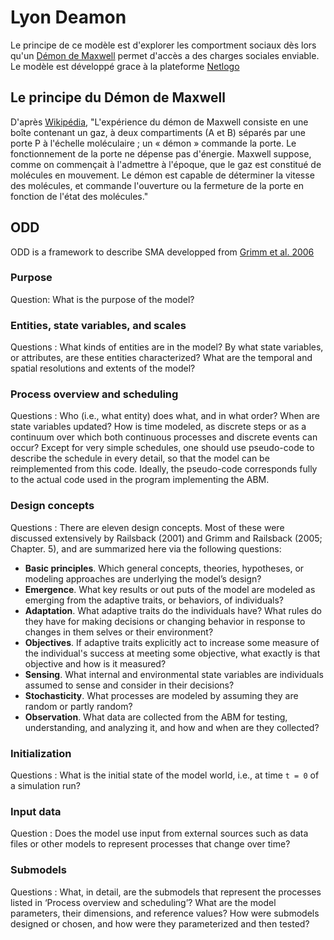 # Lyon Deamon

Le principe de ce modèle est d'explorer les comportment sociaux dès lors qu'un [Démon de Maxwell](http://fr.wikipedia.org/wiki/D%C3%A9mon_de_Maxwell) permet d'accès a des charges sociales enviable. Le modèle est développé grace à la plateforme [Netlogo](https://ccl.northwestern.edu/netlogo/)

## Le principe du Démon de Maxwell ##

D'après [Wikipédia](http://fr.wikipedia.org/wiki/D%C3%A9mon_de_Maxwell), "L'expérience du démon de Maxwell consiste en une boîte contenant un gaz, à deux compartiments (A et B) séparés par une porte P à l'échelle moléculaire ; un « démon » commande la porte. Le fonctionnement de la porte ne dépense pas d'énergie. Maxwell suppose, comme on commençait à l'admettre à l'époque, que le gaz est constitué de molécules en mouvement. Le démon est capable de déterminer la vitesse des molécules, et commande l'ouverture ou la fermeture de la porte en fonction de l'état des molécules."

## ODD ##
ODD is a framework to describe SMA developped from [Grimm et al. 2006](http://www.ufz.de/export/data/1/19520_ODD_Update.pdf) 


### Purpose ###
Question: What is the purpose of the model?

### Entities, state variables, and scales ###
Questions : What kinds of entities are in the model? By what state variables, or attributes, are these entities characterized? What are the temporal and spatial resolutions and extents of the model? 

### Process overview and scheduling ###
Questions : Who (i.e., what entity) does what, and in what order? When are state variables updated? How is time modeled, as discrete steps or as a continuum over which both continuous processes and discrete events can occur? Except for very simple schedules, one should use pseudo-code to describe the schedule in every detail, so that the model can be reimplemented from this code. Ideally, the pseudo-code corresponds fully to the actual code used in the program implementing the ABM. 

### Design concepts ###
Questions : There are eleven design concepts. Most of these were discussed extensively by Railsback (2001) and Grimm and Railsback (2005; Chapter. 5), and are summarized here via the following questions:   

 * **Basic principles**. Which general concepts, theories, hypotheses, or modeling approaches are underlying the model’s design?
 * **Emergence**. What key results or out puts of the model are modeled as emerging from the adaptive traits, or behaviors, of individuals?
 * **Adaptation**. What adaptive traits do the individuals have? What rules do they have for making decisions or changing behavior in response to changes in them selves or their environment? 
 * **Objectives**. If adaptive traits explicitly act to increase some measure of the individual's success at meeting some objective, what exactly is that objective and how is it measured? 
 * **Sensing**. What internal and environmental state variables are individuals assumed to sense and consider in their decisions?
 * **Stochasticity**. What processes are modeled by assuming they are random or partly random?
 * **Observation**. What data are collected from the ABM for testing, understanding, and analyzing it, and how and when are they collected?

### Initialization ###
Questions : What is the initial state of the model world, i.e., at time `t = 0` of a simulation run? 

### Input data ###
Question : Does the model use input from external sources such as data files or other models to represent processes that change over time? 

### Submodels ###
Questions : What, in detail, are the submodels that represent the processes listed in ‘Process overview and scheduling’? What are the model parameters, their dimensions, and reference values? How were submodels designed or chosen, and how were they parameterized and then tested? 